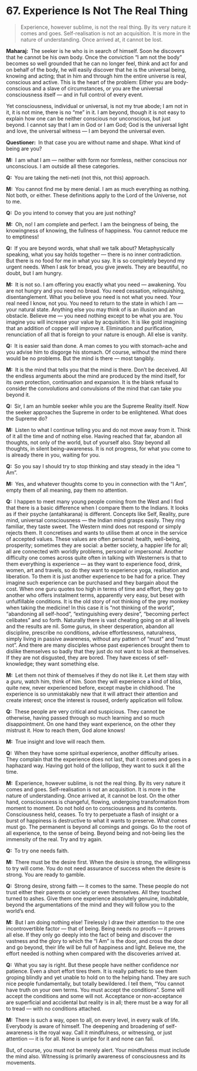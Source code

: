 # 67. Experience Is Not The Real Thing

>Experience, however sublime, is not the real thing. By its very nature it comes and goes. Self-realisation is not an acquisition. It is more in the nature of understanding. Once arrived at, it cannot be lost.

**Maharaj:**&ensp;The seeker is he who is in search of himself. Soon he discovers that he cannot be his own body. Once the conviction “I am not the body” becomes so well grounded that he can no longer feel, think and act for and on behalf of the body, he will easily discover that he is the universal being, knowing and acting; that in him and through him the entire universe is real, conscious and active. This is the heart of the problem: Either you are body-conscious and a slave of circumstances, or you are the universal consciousness itself — and in full control of every event. 

Yet consciousness, individual or universal, is not my true abode; I am not in it, it is not mine, there is no “me” in it. I am beyond, though it is not easy to explain how one can be neither conscious nor unconscious, but just beyond. I cannot say that I am in God or I am God; God is the universal light and love, the universal witness — I am beyond the universal even.

**Questioner:**&ensp;In that case you are without name and shape. What kind of being are you?

**M:**&ensp;I am what I am — neither with form nor formless, neither conscious nor unconscious. I am outside all these categories.

**Q:**&ensp;You are taking the <span data-tippy-content="Not this; not this, the analytic process of progressively negating all names and forms (<em>nama–rupa</em>) of which the world is made in order to arrive at the eternal, Ultimate Truth.">neti-neti</span> (not this, not this) approach.

**M:**&ensp;You cannot find me by mere denial. I am as much everything as nothing. Not both, or either. These definitions apply to the Lord of the Universe, not to me.

**Q:**&ensp;Do you intend to convey that you are just nothing?

**M:**&ensp;Oh, no! I am complete and perfect. I am the beingness of being, the knowingness of knowing, the fullness of happiness. You cannot reduce me to emptiness!

**Q:**&ensp;If you are beyond words, what shall we talk about? Metaphysically speaking, what you say holds together — there is no inner contradiction. But there is no food for me in what you say. It is so completely beyond my urgent needs. When I ask for bread, you give jewels. They are beautiful, no doubt, but I am hungry.

**M:**&ensp;It is not so. I am offering you exactly what you need — awakening. You are not hungry and you need no bread. You need cessation, relinquishing, disentanglement. What you believe you need is not what you need. Your real need I know, not you. You need to return to the state in which I am — your natural state. Anything else you may think of is an illusion and an obstacle. Believe me — you need nothing except to be what you are. You imagine you will increase your value by acquisition. It is like gold imagining that an addition of copper will improve it. Elimination and purification, renunciation of all that is foreign to your nature is enough. All else is vanity.

**Q:**&ensp;It is easier said than done. A man comes to you with stomach-ache and you advise him to disgorge his stomach. Of course, without the mind there would be no problems. But the mind is there — most tangibly.

**M:**&ensp;It is the mind that tells you that the mind is there. Don’t be deceived. All the endless arguments about the mind are produced by the mind itself, for its own protection, continuation and expansion. It is the blank refusal to consider the convolutions and convulsions of the mind that can take you beyond it.

**Q:**&ensp;Sir, I am an humble seeker while you are the Supreme Reality itself. Now the seeker approaches the Supreme in order to be enlightened. What does the Supreme do?

**M:**&ensp;Listen to what I continue telling you and do not move away from it. Think of it all the time and of nothing else. Having reached that far, abandon all thoughts, not only of the world, but of yourself also. Stay beyond all thoughts, in silent being–awareness. It is not progress, for what you come to is already there in you, waiting for you.

**Q:**&ensp;So you say I should try to stop thinking and stay steady in the idea “I Am”.

**M:**&ensp;Yes, and whatever thoughts come to you in connection with the “I Am”, empty them of all meaning, pay them no attention.

**Q:**&ensp;I happen to meet many young people coming from the West and I find that there is a basic difference when I compare them to the Indians. It looks as if their psyche (<span data-tippy-content="The psyche, mind. Mind in a collective sense, including intelligence (<em>buddhi</em>), ego (<em>ahamkara</em>) and mind (<em>manas</em>).">antahkarana</span>) is different. Concepts like Self, Reality, pure mind, universal consciousness — the Indian mind grasps easily. They ring familiar, they taste sweet. The Western mind does not respond or simply rejects them. It concretises and wants to utilise them at once in the service of accepted values. These values are often personal: health, well-being, prosperity; sometimes they are social: a better society, a happier life for all; all are connected with worldly problems, personal or impersonal. Another difficulty one comes across quite often in talking with Westerners is that to them everything is experience — as they want to experience food, drink, women, art and travels, so do they want to experience <span data-tippy-content="One of the six systems of the Hindu philosophy (from <em>yoj</em>, to yoke or join). <em>Yoga</em> teaches the means by which the individual spirit (<em>jivatma</em>) can be joined or united with the universal spirit (<em>Paramatma</em>).">yoga</span>, realisation and liberation. To them it is just another experience to be had for a price. They imagine such experience can be purchased and they bargain about the cost. When one <span data-tippy-content="Spiritual teacher, preceptor.">guru</span> quotes too high in terms of time and effort, they go to another who offers instalment terms, apparently very easy, but beset with unfulfillable conditions. It is the old story of not thinking of the grey monkey when taking the medicine! In this case it is “not thinking of the world”, “abandoning all self-hood”, “extinguishing every desire”, “becoming perfect celibates” and so forth. Naturally there is vast cheating going on at all levels and the results are nil. Some *guru*s, in sheer desperation, abandon all discipline, prescribe no conditions, advise effortlessness, naturalness, simply living in passive awareness, without any pattern of “must” and “must not”. And there are many disciples whose past experiences brought them to dislike themselves so badly that they just do not want to look at themselves. If they are not disgusted, they are bored. They have excess of self-knowledge; they want something else.

**M:**&ensp;Let them not think of themselves if they do not like it. Let them stay with a *guru*, watch him, think of him. Soon they will experience a kind of bliss, quite new, never experienced before, except maybe in childhood. The experience is so unmistakably new that it will attract their attention and create interest; once the interest is roused, orderly application will follow.

**Q:**&ensp;These people are very critical and suspicious. They cannot be otherwise, having passed through so much learning and so much disappointment. On one hand they want experience, on the other they mistrust it. How to reach them, God alone knows!

**M:**&ensp;True insight and love will reach them.

**Q:**&ensp;When they have some spiritual experience, another difficulty arises. They complain that the experience does not last, that it comes and goes in a haphazard way. Having got hold of the lollipop, they want to suck it all the time.

**M:**&ensp;Experience, however sublime, is not the real thing. By its very nature it comes and goes. Self-realisation is not an acquisition. It is more in the nature of understanding. Once arrived at, it cannot be lost. On the other hand, consciousness is changeful, flowing, undergoing transformation from moment to moment. Do not hold on to consciousness and its contents. Consciousness held, ceases. To try to perpetuate a flash of insight or a burst of happiness is destructive to what it wants to preserve. What comes must go. The permanent is beyond all comings and goings. Go to the root of all experience, to the sense of being. Beyond being and not-being lies the immensity of the real. Try and try again.

**Q:**&ensp;To try one needs faith.

**M:**&ensp;There must be the desire first. When the desire is strong, the willingness to try will come. You do not need assurance of success when the desire is strong. You are ready to gamble.

**Q:**&ensp;Strong desire, strong faith — it comes to the same. These people do not trust either their parents or society or even themselves. All they touched turned to ashes. Give them one experience absolutely genuine, indubitable, beyond the argumentations of the mind and they will follow you to the world’s end.

**M:**&ensp;But I am doing nothing else! Tirelessly I draw their attention to the one incontrovertible factor — that of being. Being needs no proofs — it proves all else. If they only go deeply into the fact of being and discover the vastness and the glory to which the “I Am” is the door, and cross the door and go beyond, their life will be full of happiness and light. Believe me, the effort needed is nothing when compared with the discoveries arrived at.

**Q:**&ensp;What you say is right. But these people have neither confidence nor patience. Even a short effort tires them. It is really pathetic to see them groping blindly and yet unable to hold on to the helping hand. They are such nice people fundamentally, but totally bewildered. I tell them, “You cannot have truth on your own terms. You must accept the conditions”. Some will accept the conditions and some will not. Acceptance or non-acceptance are superficial and accidental but reality is in all; there must be a way for all to tread — with no conditions attached.

**M:**&ensp;There is such a way, open to all, on every level, in every walk of life. Everybody is aware of himself. The deepening and broadening of self-awareness is the royal way. Call it mindfulness, or witnessing, or just attention — it is for all. None is unripe for it and none can fail. 

But, of course, you must not be merely alert. Your mindfulness must include the mind also. Witnessing is primarily awareness of consciousness and its movements.

<script>
export default {
  props: ["slot-key"],
  mounted () {
    tippy("[data-tippy-content]", {allowHTML: true});
  }
}
</script>
